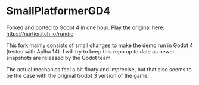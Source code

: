 # SmallPlatformerGD4
Forked and ported to Godot 4 in one hour. Play the original here: https://nartier.itch.io/rundie

This fork mainly consists of small changes to make the demo run in Godot 4 (tested with Aplha 14). 
I will try to keep this repo up to date as newer snapshots are released by the Godot team. 

The actual mechanics feel a bit floaty and imprecise, but that also seems to be the case with the original Godot 3 version of the game. 
